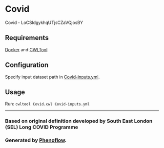 # Covid

Covid - LoCSldgykhqUTjsCZaVQjosBY

## Requirements

[Docker](https://docs.docker.com/install/) and [CWLTool](https://github.com/common-workflow-language/cwltool#install)

## Configuration

Specify input dataset path in [Covid-inputs.yml](Covid-inputs.yml).

## Usage

Run: `cwltool Covid.cwl Covid-inputs.yml`

***

### Based on original definition developed by South East London (SEL) Long COVID Programme
### Generated by [Phenoflow](https://kclhi.org/phenoflow).
